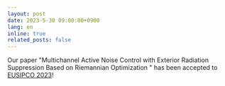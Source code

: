 ```yaml
---
layout: post
date: 2023-5-30 09:00:00+0900
lang: en
inline: true
related_posts: false
---
```


Our paper "Multichannel Active Noise Control with Exterior Radiation Suppression Based on Riemannian Optimization
" has been accepted to [EUSIPCO 2023](https://eusipco2023.org/)!